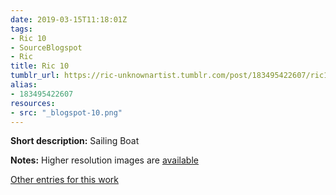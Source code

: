 ```yaml
---
date: 2019-03-15T11:18:01Z
tags:
- Ric 10
- SourceBlogspot
- Ric
title: Ric 10
tumblr_url: https://ric-unknownartist.tumblr.com/post/183495422607/ric10
alias:
- 183495422607
resources:
- src: "_blogspot-10.png"
---
```


**Short description:** Sailing Boat

**Notes:** Higher resolution images are [available](/tags/ric-10)

[Other entries for this work](/tags/ric-10)
